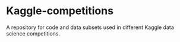 # Kaggle-competitions
A repository for code and data subsets used in different Kaggle data science competitions.
